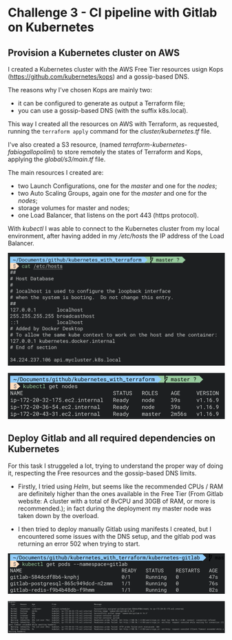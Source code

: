 # Challenge 3 - CI pipeline with Gitlab on Kubernetes

## Provision a Kubernetes cluster on AWS

I created a Kubernetes cluster with the AWS Free Tier resources usign Kops (https://github.com/kubernetes/kops) and a gossip-based DNS.

The reasons why I've chosen Kops are mainly two:

* it can be configured to generate as output a Terraform file;
* you can use a gossip-based DNS (with the suffix k8s.local).

This way I created all the resources on AWS with Terraform, as requested, running the ```terraform apply``` command for the *cluster/kubernetes.tf* file.

I've also created a S3 resource, (named *terraform-kubernetes-fabiogallopolimi*) to store remotely the states of Terraform and Kops, applying the *global/s3/main.tf* file.

The main resources I created are:

* two Launch Configurations, one for the *master* and one for the *nodes*;
* two Auto Scaling Groups, again one for the *master* and one for the *nodes*;
* storage volumes for master and nodes;
* one Load Balancer, that listens on the port 443 (https protocol).

With *kubectl* I was able to connect to the Kubernetes cluster from my local environment, after having added in my */etc/hosts* the IP address of the Load Balancer.

![hosts](images/hosts.png)

![cluster](images/cluster.png)

## Deploy Gitlab and all required dependencies on Kubernetes

For this task I struggeled a lot, trying to understand the proper way of doing it, respecting the Free resources and the gossip-based DNS limits.

* Firstly, I tried using *Helm*, but seems like the recommended CPUs / RAM are definitely higher than the ones available in the Free Tier (From Gitlab website: A cluster with a total of 8vCPU and 30GB of RAM, or more is recommended.); in fact during the deployment my master node was taken down by the overload.

* I then tried to deploy manually Gitlab using manifests I created, but I encountered some issues with the DNS setup, and the gitlab pod was returning an error 502 when trying to start.

![gitlab](images/gitlab.png)

![error](images/error.png)

